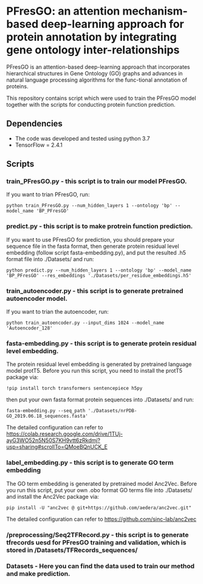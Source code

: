 # PFresGO: an attention mechanism-based deep-learning approach for protein annotation by integrating gene ontology inter-relationships

PFresGO is an attention-based deep-learning approach that incorporates hierarchical structures in Gene Ontology (GO) graphs and advances in natural language processing algorithms for the func-tional annotation of proteins.

This repository contains script which were used to train the PFresGO model together with the scripts for conducting protein function prediction.

## Dependencies
* The code was developed and tested using python 3.7
* TensorFlow = 2.4.1


## Scripts
### train_PFresGO.py - this script is to train our model PFresGO. 

If you want to trian PFresGO, run:

`python train_PFresGO.py --num_hidden_layers 1 --ontology 'bp' --model_name 'BP_PFresGO'`

### predict.py - this script is to make protrein function prediction. 

If you want to use PFresGO for prediction, you should prepare your sequence file in the fasta format, then generate protein residual level embedding (follow script fasta-embedding.py), and put the resulted .h5 format file into ./Datasets/ and run:

`python predict.py --num_hidden_layers 1 --ontology 'bp' --model_name 'BP_PFresGO' --res_embeddings './Datasets/per_residue_embeddings.h5'` 

### train_autoencoder.py - this script is to generate pretrained autoencoder model. 

If you want to trian the autoencoder, run:

`python train_autoencoder.py --input_dims 1024 --model_name 'Autoencoder_128'`

### fasta-embedding.py - this script is to generate protein residual level embedding. 

The protein residual level embedding is generated by pretrained language model protT5. Before you run this script, you need to install the protT5 package via:

`!pip install torch transformers sentencepiece h5py ` 

then put your own fasta format protein sequences into ./Datasets/ and run:

`fasta-embedding.py --seq_path './Datasets/nrPDB-GO_2019.06.18_sequences.fasta'`

The detailed configuration can refer to https://colab.research.google.com/drive/1TUj-ayG3WO52n5N50S7KH9vtt6zRkdmj?usp=sharing#scrollTo=QMoeBQnUCK_E

### label_embedding.py - this script is to generate GO term embedding 

The GO term embedding is generated by pretrained model Anc2Vec. Before you run this script, put your own .obo format GO terms file into ./Datasets/ and install the Anc2Vec package via:

`pip install -U "anc2vec @ git+https://github.com/aedera/anc2vec.git"`

The detailed configuration can refer to https://github.com/sinc-lab/anc2vec

### /preprocessing/Seq2TFRecord.py - this script is to generate tfrecords uesd for PFresGO training and validation, which is stored in /Datasets/TFRecords_sequences/

### Datasets - Here you can find the data used to train our method and make prediction.









